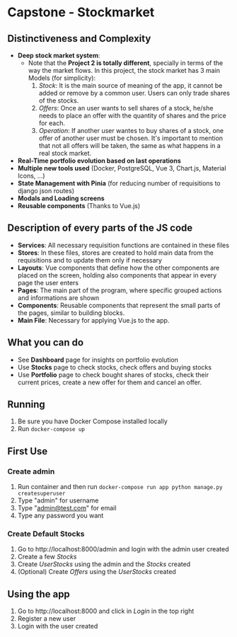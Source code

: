# Capstone - Stockmarket

## Distinctiveness and Complexity
 - **Deep stock market system**:
     - Note that the **Project 2 is totally different**, specially in terms of the way the market flows. In this project, the stock market has 3 main Models (for simplicity):
        1. *Stock*: It is the main source of meaning of the app, it cannot be added or remove by a common user. Users can only trade shares of the stocks.
        2. *Offers*: Once an user wants to sell shares of a stock, he/she needs to place an offer with the quantity of shares and the price for each.
        3. *Operation*: If another user wantes to buy shares of a stock, one offer of another user must be chosen. It's important to mention that not all offers will be taken, the same as what happens in a real stock market.
 - **Real-Time portfolio evolution based on last operations**
 - **Multiple new tools used** (Docker, PostgreSQL, Vue 3, Chart.js, Material Icons, ...)
 - **State Management with Pinia** (for reducing number of requisitions to django json routes)
 - **Modals and Loading screens**
 - **Reusable components** (Thanks to Vue.js)

## Description of every parts of the JS code
 - **Services**: All necessary requisition functions are contained in these files
 - **Stores**: In these files, stores are created to hold main data from the requisitions and to update them only if necessary
 - **Layouts**: Vue components that define how the other components are placed on the screen, holding also components that appear in every page the user enters
 - **Pages**: The main part of the program, where specific grouped actions and informations are shown
 - **Components**: Reusable components that represent the small parts of the pages, similar to building blocks.
 - **Main File**: Necessary for applying Vue.js to the app.

## What you can do
 - See **Dashboard** page for insights on portfolio evolution
 - Use **Stocks** page to check stocks, check offers and buying stocks
 - Use **Portfolio** page to check bought shares of stocks, check their current prices, create a new offer for them and cancel an offer.
 
## Running
 1. Be sure you have Docker Compose installed locally
 2. Run `docker-compose up`

## First Use

### Create admin
 1. Run container and then run `docker-compose run app python manage.py createsuperuser`
 2. Type "admin" for username
 3. Type "admin@test.com" for email
 4. Type any password you want

### Create Default Stocks
 1. Go to http://localhost:8000/admin and login with the admin user created
 2. Create a few *Stocks*
 3. Create *UserStocks* using the admin and the *Stocks* created
 4. (Optional) Create *Offers* using the *UserStocks* created

## Using the app
 1. Go to http://localhost:8000 and click in *Login* in the top right
 2. Register a new user
 3. Login with the user created